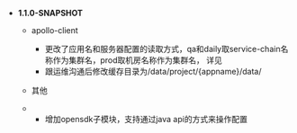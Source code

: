 - **1.1.0-SNAPSHOT**

  - apollo-client

    - 更改了应用名和服务器配置的读取方式，qa和daily取service-chain名称作为集群名，prod取机房名称作为集群名， 详见
    - 跟运维沟通后修改缓存目录为/data/project/{appname}/data/ 

  - 其他
  -  - 增加opensdk子模块，支持通过java api的方式来操作配置

     ​


